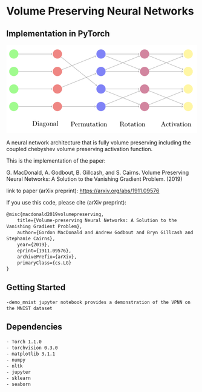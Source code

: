 # Volume Preserving Neural Networks
## Implementation in PyTorch


![](VPNN.png)

A neural network architecture that is fully volume preserving including the coupled chebyshev volume preserving activation function.

This is the implementation of the paper:

G. MacDonald, A. Godbout, B. Gillcash, and S. Cairns. Volume Preserving Neural Networks: A Solution to the Vanishing Gradient Problem. (2019)

link to paper (arXix preprint): https://arxiv.org/abs/1911.09576

If you use this code, please cite (arXiv preprint):

```
@misc{macdonald2019volumepreserving,
    title={Volume-preserving Neural Networks: A Solution to the Vanishing Gradient Problem},
    author={Gordon MacDonald and Andrew Godbout and Bryn Gillcash and Stephanie Cairns},
    year={2019},
    eprint={1911.09576},
    archivePrefix={arXiv},
    primaryClass={cs.LG}
}
```


## Getting Started ###

    -demo_mnist jupyter notebook provides a demonstration of the VPNN on the MNIST dataset

## Dependencies ###
    - Torch 1.1.0
    - torchvision 0.3.0
    - matplotlib 3.1.1
    - numpy 
    - nltk 
    - jupyter
    - sklearn
    - seaborn


